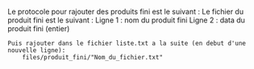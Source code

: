 Le protocole pour rajouter des produits fini est le suivant :
	Le fichier du produit fini est le suivant :
		Ligne 1 : nom du produit fini
		Ligne 2 : data du produit fini (entier)
		
	Puis rajouter dans le fichier liste.txt a la suite (en debut d'une nouvelle ligne):
		files/produit_fini/"Nom_du_fichier.txt"
